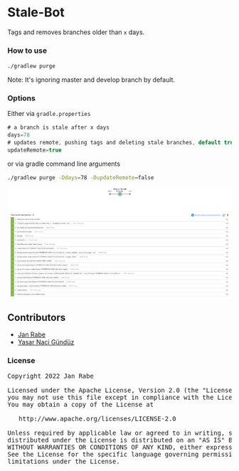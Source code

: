 # Stale-Bot

Tags and removes branches older than `x` days.

### How to use

```sh
./gradlew purge
```

Note: It's ignoring master and develop branch by default.

### Options

Either via `gradle.properties`

```groovy
# a branch is stale after x days
days=78
# updates remote, pushing tags and deleting stale branches, default true
updateRemote=true
```

 or via gradle command line arguments

```sh
./gradlew purge -Ddays=78 -DupdateRemote=false
```

[![Screenshot](Screenshot.png)](Screenshot.png)

## Contributors

- [Jan Rabe](https://kibotu.net)
- [Yasar Naci Gündüz](https://github.com/ColdTea-Projects)

### License
<pre>
Copyright 2022 Jan Rabe

Licensed under the Apache License, Version 2.0 (the "License");
you may not use this file except in compliance with the License.
You may obtain a copy of the License at

   http://www.apache.org/licenses/LICENSE-2.0

Unless required by applicable law or agreed to in writing, software
distributed under the License is distributed on an "AS IS" BASIS,
WITHOUT WARRANTIES OR CONDITIONS OF ANY KIND, either express or implied.
See the License for the specific language governing permissions and
limitations under the License.
</pre>
